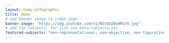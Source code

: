 ```yaml
---
layout: home-infographic
title: Home
# add banner image to index page 
banner-image: "https://img.youtube.com/vi/NStQCD0oHRU/0.jpg"
# add top subjects, for list see data/subjects.csv
featured-subjects: "non-representational; non-objective; non-figurative; computer; internet"
---
```


